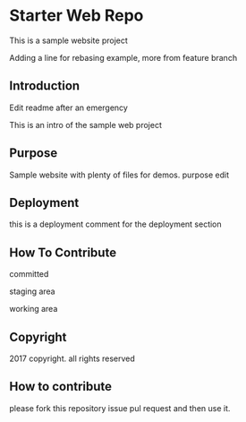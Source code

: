 # Starter Web Repo

This is a sample website project

Adding a line for rebasing example, more from feature branch

## Introduction
Edit readme after an emergency

This is an intro of the sample web project

## Purpose

Sample website with plenty of files for demos. purpose edit

## Deployment

this is a deployment comment for the deployment section

## How To Contribute
committed

staging area

working area

## Copyright
2017 copyright. all rights reserved


## How to contribute

please fork this repository issue pul request
and then use it.